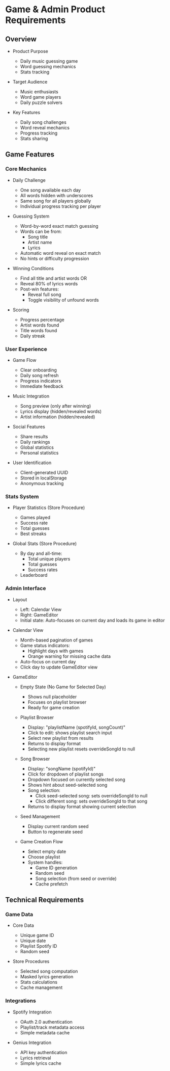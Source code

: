 # Game & Admin Product Requirements

## Overview
- Product Purpose
  - Daily music guessing game
  - Word guessing mechanics
  - Stats tracking

- Target Audience
  - Music enthusiasts
  - Word game players
  - Daily puzzle solvers

- Key Features
  - Daily song challenges
  - Word reveal mechanics
  - Progress tracking
  - Stats sharing

## Game Features
### Core Mechanics
- Daily Challenge
  - One song available each day
  - All words hidden with underscores
  - Same song for all players globally
  - Individual progress tracking per player

- Guessing System
  - Word-by-word exact match guessing
  - Words can be from:
    - Song title
    - Artist name
    - Lyrics
  - Automatic word reveal on exact match
  - No hints or difficulty progression

- Winning Conditions
  - Find all title and artist words OR
  - Reveal 80% of lyrics words
  - Post-win features:
    - Reveal full song
    - Toggle visibility of unfound words

- Scoring
  - Progress percentage
  - Artist words found
  - Title words found
  - Daily streak

### User Experience
- Game Flow
  - Clear onboarding
  - Daily song refresh
  - Progress indicators
  - Immediate feedback

- Music Integration
  - Song preview (only after winning)
  - Lyrics display (hidden/revealed words)
  - Artist information (hidden/revealed)

- Social Features
  - Share results
  - Daily rankings
  - Global statistics
  - Personal statistics

- User Identification
  - Client-generated UUID
  - Stored in localStorage
  - Anonymous tracking

### Stats System
- Player Statistics (Store Procedure)
  - Games played
  - Success rate
  - Total guesses
  - Best streaks

- Global Stats (Store Procedure)
  - By day and all-time:
    - Total unique players
    - Total guesses
    - Success rates
  - Leaderboard

### Admin Interface
- Layout
  - Left: Calendar View
  - Right: GameEditor
  - Initial state: Auto-focuses on current day and loads its game in editor

- Calendar View
  - Month-based pagination of games
  - Game status indicators:
    - Highlight days with games
    - Orange warning for missing cache data
  - Auto-focus on current day
  - Click day to update GameEditor view

- GameEditor
  - Empty State (No Game for Selected Day)
    - Shows null placeholder
    - Focuses on playlist browser
    - Ready for game creation
  
  - Playlist Browser
    - Display: "playlistName (spotifyId, songCount)"
    - Click to edit: shows playlist search input
    - Select new playlist from results
    - Returns to display format
    - Selecting new playlist resets overrideSongId to null

  - Song Browser
    - Display: "songName (spotifyId)"
    - Click for dropdown of playlist songs
    - Dropdown focused on currently selected song
    - Shows hint about seed-selected song
    - Song selection:
      - Click seed-selected song: sets overrideSongId to null
      - Click different song: sets overrideSongId to that song
    - Returns to display format showing current selection

  - Seed Management
    - Display current random seed
    - Button to regenerate seed

  - Game Creation Flow
    - Select empty date
    - Choose playlist
    - System handles:
      - Game ID generation
      - Random seed
      - Song selection (from seed or override)
      - Cache prefetch

## Technical Requirements
### Game Data
- Core Data
  - Unique game ID
  - Unique date
  - Playlist Spotify ID
  - Random seed

- Store Procedures
  - Selected song computation
  - Masked lyrics generation
  - Stats calculations
  - Cache management

### Integrations
- Spotify Integration
  - OAuth 2.0 authentication
  - Playlist/track metadata access
  - Simple metadata cache

- Genius Integration
  - API key authentication
  - Lyrics retrieval
  - Simple lyrics cache 